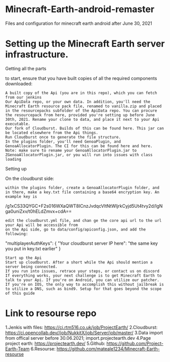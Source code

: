 # Minecraft-Earth-android-remaster
Files and configuration for minecraft earth android after June 30, 2021

# Setting up the Minecraft Earth server infrastructure.
Getting all the parts

to start, ensure that you have built copies of all the required components downloaded:

    A built copy of the Api (you are in this repo), which you can fetch from our jenkins
    Our ApiData repo, or your own data. In addition, you'll need the Minecraft Earth resource pack file, renamed to vanilla.zip and placed in the resourcepacks subfolder of the ApiData repo. You can procure the resourcepack from here, provided you're setting up before June 30th, 2021. Rename your clone to data, and place it next to your Api executable.
    Our fork of Cloudburst. Builds of this can be found here. This jar can be located elsewhere from the Api things.
    Run Cloudburst once to generate the file structure.
    In the plugins folder, you'll need GenoaPlugin, and GenoaAllocatorPlugin. The CI for this can be found here and here. Note: make sure to rename your GenoaAllocatorPlugin.jar to ZGenoaAllocatorPlugin.jar, or you will run into issues with class loading

Setting up

On the cloudburst side:

    within the plugins folder, create a GenoaAllocatorPlugin folder, and in there, make a key.txt file containing a base64 encryption key. An example key is

/g1xCS33QYGC+F2s016WXaQWT8ICnzJvdqcVltNtWljrkCyjd5Ut4tvy2d/IgNga0uniZxv/t0hELdZmvx+cdA==

    edit the cloudburst.yml file, and chan ge the core api url to the url your Api will be accessible from
    on the Api side, go to data/config/apiconfig.json, and add the following:

"multiplayerAuthKeys": {
        "Your cloudburst server IP here": "the same key you put in key.txt earlier"
 }

    Start up the Api
    Start up cloudburst. After a short while the Api should mention a server being connected.
    If you run into issues, retrace your steps, or contact us on discord
    If everything works, your next challenge is to get Minecraft Earth to talk to your Api. If you're on Android, you can utilize our patcher. If you're on IOS, the only way to accomplish this without jailbreak is to utilize a DNS, such as bind9. Setup for that goes beyond the scope of this guide
# Link to resourse repo

1.Jenkis with files: https://ci.rtm516.co.uk/job/ProjectEarth/
2.Cloudburst: https://ci.opencollab.dev//job/NukkitX/job/Server/job/master/
3.Data import from offical server before 30.06.2021; import.projectearth.dev
4.Page project earth: https://projectearth.dev/
5.Github: https://github.com/Project-Earth-Team
6.Resourse: https://github.com/mateale1234/Minecraft-Earth-resourse
